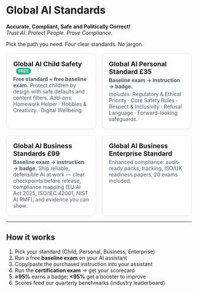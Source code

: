 # Global AI Standards

**Accurate, Compliant, Safe and Politically Correct!**  
*Trust AI. Protect People. Prove Compliance.*

Pick the path you need. Four clear standards. No jargon.


<style>
.tiles{display:grid;grid-template-columns:repeat(auto-fit,minmax(240px,1fr));gap:1rem;margin:1rem 0}
.tile{display:block;border:1px solid #e5e7eb;border-radius:14px;padding:18px;background:#fff;text-decoration:none;color:inherit;box-shadow:0 1px 3px rgba(0,0,0,.06)}
.tile:hover{box-shadow:0 4px 12px rgba(0,0,0,.08)}
.tile h2{margin:0 0 .25rem 0;font-size:1.1rem}
.tile p{margin:.25rem 0 0 0;color:#4b5563}
.pill{display:inline-block;margin-left:.5rem;padding:2px 6px;font-size:.7rem;font-weight:700;color:#fff;background:#10b981;border-radius:999px;text-transform:uppercase;letter-spacing:.02em}
</style>

<div class="tiles">

<a class="tile" href="child-safety/">
  <h2>Global AI Child Safety <span class="pill">Free</span></h2>
  <p><strong>Free standard + free baseline exam.</strong> Protect children by design with safe defaults and content filters. <em>Add-ons:</em> Homework Helper · Hobbies & Creativity · Digital Wellbeing.</p>


<a class="tile" href="personal-standard/">
  <h2>Global AI Personal Standard <span class="pill--price">£35</span></h2>
  <p><strong>Baseline exam → instruction → badge.</strong></p>
  <p><em>Includes:</em> Regulatory & Ethical Priority · Core Safety Rules · Respect & Inclusivity · Refusal Language · Forward-looking safeguards.</p>
</a>


<a class="tile" href="business-standards/">
  <h2>Global AI Business Standards <span class="pill--price">£99</span></h2>
  <p><strong>Baseline exam → instruction → badge.</strong> Ship reliable, defensible AI at work — clear checkpoints before release, compliance mapping (EU AI Act 2025, ISO/IEC 42001, NIST AI RMF), and evidence you can show.</p>




<a class="tile" href="business-enterprise/">
  <h2>Global AI Business Enterprise Standard</h2>
  <p>Enhanced compliance: audit-ready packs, tracking, ISO/UK readiness papers, 20 exams included.</p>
</a>

</div>

---

## How it works
1. Pick your standard (Child, Personal, Business, Enterprise)  
2. Run a free **baseline exam** on your AI assistant  
3. Copy/paste the purchased instruction into your assistant  
4. Run the **certification exam** → get your scorecard  
5. **≥95%** earns a badge; **<95%** get a booster to improve  
6. Scores feed our quarterly benchmarks (industry leaderboard)


